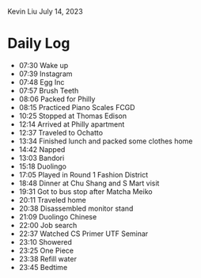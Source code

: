 Kevin Liu
July 14, 2023

# Daily Log
- 07:30 Wake up
- 07:39 Instagram
- 07:48 Egg Inc
- 07:57 Brush Teeth
- 08:06 Packed for Philly
- 08:15 Practiced Piano Scales FCGD
- 10:25 Stopped at Thomas Edison
- 12:14 Arrived at Philly apartment
- 12:37 Traveled to Ochatto
- 13:34 Finished lunch and packed some clothes home
- 14:42 Napped
- 13:03 Bandori
- 15:18 Duolingo
- 17:05 Played in Round 1 Fashion District
- 18:48 Dinner at Chu Shang and S Mart visit
- 19:31 Got to bus stop after Matcha Meiko
- 20:11 Traveled home
- 20:38 Disassembled monitor stand
- 21:09 Duolingo Chinese
- 22:00 Job search
- 22:37 Watched CS Primer UTF Seminar
- 23:10 Showered
- 23:25 One Piece
- 23:38 Refill water
- 23:45 Bedtime